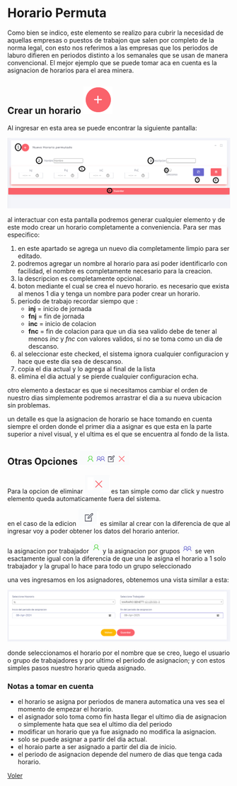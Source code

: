 # Horario Permuta

Como bien se indico, este elemento se realizo para cubrir la necesidad de aquellas empresas o puestos de trabajon que salen por completo de la norma legal, con esto nos referimos a las empresas que los periodos de laburo difieren en periodos distinto a los semanales que se usan de manera convencional. El mejor ejemplo que se puede tomar aca en cuenta es la asignacion de horarios para el area minera.

## Crear un horario ![add](../img/EmpresasCrear.png)

Al ingresar en esta area se puede encontrar la siguiente pantalla:

![crear](../img/PHorarioDetalles.png)

al interactuar con esta pantalla podremos generar cualquier elemento y de este modo crear un horario completamente a conveniencia. Para ser mas especifico:

1. en este apartado se agrega un nuevo dia completamente limpio para ser editado.
2. podremos agregar un nombre al horario para asi poder identificarlo con facilidad, el nombre es completamente necesario para la creacion.
3. la descripcion es completamente opcional.
4. boton mediante el cual se crea el nuevo horario. es necesario que exista al menos 1 dia y tenga un nombre para poder crear un horario.
5. periodo de trabajo recordar siempo que :
    * __inj__ = inicio de jornada
    * __fnj__ = fin de jornada
    * __inc__ = inicio de colacion
    * __fnc__ = fin de colacion
para que un dia sea valido debe de tener al menos _inc_ y _fnc_ con valores validos, si no se toma como un dia de descanso.
6. al seleccionar este checked, el sistema ignora cualquier configuracion y hace que este dia sea de descanso.
7. copia el dia actual y lo agrega al final de la lista
8. elimina el dia actual y se pierde cualquier configuracion echa.

otro elemento a destacar es que si necesitamos cambiar el orden de nuestro dias simplemente podremos arrastrar el dia a su nueva ubicacion sin problemas.

un detalle es que la asignacion de horario se hace tomando en cuenta siempre el orden donde el primer dia a asignar es que esta en la parte superior a nivel visual, y el ultima es el que se encuentra al fondo de la lista.


## Otras Opciones ![Otras Opciones](../img/permutaOpciones.png)

Para la opcion de eliminar ![delete](../img/detelebtn.png) es tan simple como dar click y nuestro elemento queda automaticamente fuera del sistema.

en el caso de la edicion ![edit](../img/editbtn.png) es similar al crear con la diferencia de que al ingresar voy a poder obtener los datos del horario anterior.

la asignacion por trabajador ![](../img/PHasignacion1.png) y la asignacion por grupos ![](../img/PHasignacion2.png) se ven esactamente igual con la diferencia de que una le asigna el horario a 1 solo trabajador y la grupal lo hace para todo un grupo seleccionado

una ves ingresamos en los asignadores, obtenemos una vista similar a esta: 

![asignar](../img/asignarVista.png)

donde seleccionamos el horario por el nombre que se creo, luego el usuario o grupo de trabajadores y por ultimo el periodo de asignacion; y con estos simples pasos nuestro horario queda asignado. 

### Notas a tomar en cuenta

* el horario se asigna por periodos de manera automatica una ves sea el momento de empezar el horario.
* el asignador solo toma como fin hasta llegar el ultimo dia de asignacion o simplemente hata que sea el ultimo dia del periodo
* modificar un horario que ya fue asignado no modifica la asignacion.
* solo se puede asignar a partir del dia actual.
* el horaio parte a ser asignado a partir del dia de inicio.
* el periodo de asignacion depende del numero de dias que tenga cada horario.


[Voler](./index.md)
